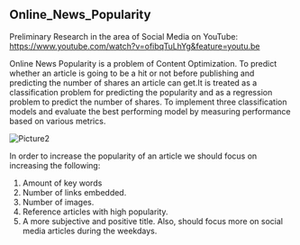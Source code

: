 ## Online_News_Popularity


Preliminary Research in the area of Social Media on YouTube: https://www.youtube.com/watch?v=ofibqTuLhYg&feature=youtu.be


Online News Popularity is a problem of Content Optimization. To predict whether an article is going to be a hit or not before publishing and predicting the number of shares an article can get.It is treated as a classification problem for predicting the popularity and as a regression problem to predict the number of shares. To implement three classification models and evaluate the best performing model by measuring performance based on various metrics.

![Picture2](https://github.com/juilee81/Online_News_Popularity/blob/master/Picture2.png)

In order to increase the popularity of an article we should focus on increasing the following:
1. Amount of key words 
2. Number of links embedded. 
3. Number of images. 
4. Reference articles with high popularity. 
5. A more subjective and positive title. 
Also, should focus more on social media articles during the weekdays.


